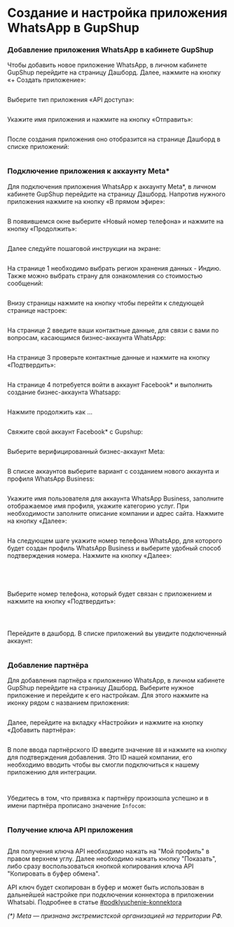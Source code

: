 # Создание и настройка приложения WhatsApp в GupShup

### Добавление приложения WhatsApp в кабинете GupShup

Чтобы добавить новое приложение WhatsApp, в личном кабинете GupShup перейдите на страницу Дашборд. Далее, нажмите на кнопку «+ Создать приложение»:

<figure><img src="../.gitbook/assets/image (152).png" alt=""><figcaption></figcaption></figure>

Выберите тип приложения «API доступа»:

<figure><img src="../.gitbook/assets/image (153).png" alt=""><figcaption></figcaption></figure>

Укажите имя приложения и нажмите на кнопку «Отправить»:

<figure><img src="../.gitbook/assets/image (154).png" alt=""><figcaption></figcaption></figure>

После создания приложения оно отобразится на странице Дашборд в списке приложений:

<figure><img src="../.gitbook/assets/image (155).png" alt=""><figcaption></figcaption></figure>

### Подключение приложения к аккаунту Meta\*

Для подключения приложения WhatsApp к аккаунту Meta\*, в личном кабинете GupShup перейдите на страницу Дашборд. Напротив нужного приложения нажмите на кнопку «В прямом эфире»:

<figure><img src="../.gitbook/assets/image (165).png" alt=""><figcaption></figcaption></figure>

В появившемся окне выберите «Новый номер телефона» и нажмите на кнопку «Продолжить»:

<figure><img src="../.gitbook/assets/image (166).png" alt=""><figcaption></figcaption></figure>

Далее следуйте пошаговой инструкции на экране:

<figure><img src="../.gitbook/assets/image (167).png" alt=""><figcaption></figcaption></figure>

На странице 1 необходимо выбрать регион хранения данных - Индию. Также можно выбрать страну для ознакомления со стоимостью сообщений:

<figure><img src="../.gitbook/assets/image (168).png" alt=""><figcaption></figcaption></figure>

Внизу страницы нажмите на кнопку чтобы перейти к следующей странице настроек:

<figure><img src="../.gitbook/assets/image (169).png" alt=""><figcaption></figcaption></figure>

На странице 2 введите ваши контактные данные, для связи с вами по вопросам, касающимся бизнес-аккаунта WhatsApp:

<figure><img src="../.gitbook/assets/image (172).png" alt=""><figcaption></figcaption></figure>

На странице 3 проверьте контактные данные и нажмите на кнопку «Подтвердить»:

<figure><img src="../.gitbook/assets/image (173).png" alt=""><figcaption></figcaption></figure>



На странице 4 потребуется войти в аккаунт Facebook\* и выполнить создание бизнес-аккаунта Whatsapp:

<figure><img src="../.gitbook/assets/image (174).png" alt=""><figcaption></figcaption></figure>

Нажмите продолжить как ...

<figure><img src="../.gitbook/assets/image (175).png" alt=""><figcaption></figcaption></figure>

Свяжите свой аккаунт Facebook\* с Gupshup:

<figure><img src="../.gitbook/assets/image (176).png" alt=""><figcaption></figcaption></figure>

Выберите верифицированный бизнес-аккаунт Meta:

<figure><img src="../.gitbook/assets/image (177).png" alt=""><figcaption></figcaption></figure>

В списке аккаунтов выберите вариант с созданием нового аккаунта и профиля WhatsApp Business:

<figure><img src="../.gitbook/assets/image (179).png" alt=""><figcaption></figcaption></figure>

Укажите имя пользователя для аккаунта WhatsApp Business, заполните отображаемое имя профиля, укажите категорию услуг. При необходимости заполните описание компании и адрес сайта. Нажмите на кнопку «Далее»:

<figure><img src="../.gitbook/assets/image (183).png" alt=""><figcaption></figcaption></figure>

На следующем шаге укажите номер телефона WhatsApp, для которого будет создан профиль  WhatsApp Business и выберите удобный способ подтверждения номера. Нажмите на кнопку «Далее»:

<figure><img src="../.gitbook/assets/image (182).png" alt=""><figcaption></figcaption></figure>

<figure><img src="../.gitbook/assets/image (70).png" alt=""><figcaption></figcaption></figure>

<figure><img src="../.gitbook/assets/image (71).png" alt=""><figcaption></figcaption></figure>

<figure><img src="../.gitbook/assets/image (72).png" alt=""><figcaption></figcaption></figure>

Выберите номер телефона, который будет связан с приложением и нажмите на кнопку «Подтвердить»:

<figure><img src="../.gitbook/assets/image (73).png" alt=""><figcaption></figcaption></figure>

<figure><img src="../.gitbook/assets/image (74).png" alt=""><figcaption></figcaption></figure>

<figure><img src="../.gitbook/assets/image (75).png" alt=""><figcaption></figcaption></figure>

Перейдите в дашборд. В списке приложений вы увидите подключенный аккаунт:

<figure><img src="../.gitbook/assets/image (76).png" alt=""><figcaption></figcaption></figure>

### Добавление партнёра

Для добавления партнёра к приложению WhatsApp, в личном кабинете GupShup перейдите на страницу Дашборд. Выберите нужное приложение и перейдите к его настройкам. Для этого нажмите на иконку рядом с названием приложения:

<figure><img src="../.gitbook/assets/image (157).png" alt=""><figcaption></figcaption></figure>

Далее, перейдите на вкладку «Настройки» и нажмите на кнопку «Добавить партнёра»:

<figure><img src="../.gitbook/assets/image (158).png" alt=""><figcaption></figcaption></figure>

В поле ввода партнёрского ID введите значение `88` и нажмите на кнопку для подтверждения добавления. Это ID нашей компании, его необходимо вводить чтобы вы смогли подключиться к нашему приложению для интеграции.&#x20;

<figure><img src="../.gitbook/assets/image (159).png" alt=""><figcaption></figcaption></figure>

<figure><img src="../.gitbook/assets/image (160).png" alt=""><figcaption></figcaption></figure>

Убедитесь в том, что привязка к партнёру произошла успешно и в имени партнёра прописано значение `Infocom`:

<figure><img src="../.gitbook/assets/image (161).png" alt=""><figcaption></figcaption></figure>

### Получение ключа API приложения

<figure><img src="../.gitbook/assets/губшуп.png" alt=""><figcaption></figcaption></figure>

Для получения ключа API необходимо нажать на "Мой профиль" в правом верхнем углу. Далее необходимо нажать кнопку "Показать", либо сразу воспользоваться кнопкой копирования ключа API "Копировать в буфер обмена".

API ключ будет скопирован в буфер и может быть использован в дальнейшей настройке при подключении коннектора в приложении Whatsabi. Подробнее в статье [#podklyuchenie-konnektora](../ustanovka-i-nastroika-prilozheniya-v-bitriks24/podklyuchenie-konnektora.md#podklyuchenie-konnektora "mention")

_(\*) Meta — признана экстремистской организацией на территории РФ._
